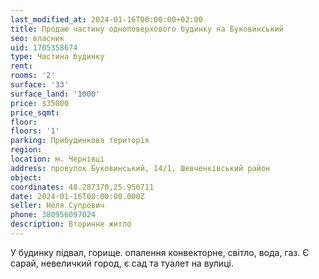```yaml
---
last_modified_at: 2024-01-16T00:00:00+02:00
title: Продаю частину одноповерхового будинку на Буковинський
seo: власник
uid: 1705358674
type: Частина будинку
rent:
rooms: '2'
surface: '33'
surface_land: '1000'
price: $35000
price_sqmt:
floor:
floors: '1'
parking: Прибудинкова територія
region:
location: м. Чернівці
address: провулок Буковинський, 14/1, Шевченківський район
object:
coordinates: 48.287370,25.956711
date: 2024-01-16T00:00:00.000Z
seller: Неля Супрович
phone: 380956097024
description: Вторинне житло
---
```


У будинку підвал, горище. опалення конвекторне, світло, вода, газ. Є сарай, невеличкий город, є сад та туалет на вулиці.

